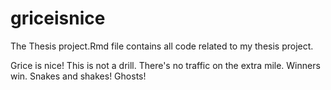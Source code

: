 # griceisnice
The Thesis project.Rmd file contains all code related to my thesis project.




Grice is nice!
This is not a drill.
There's no traffic on the extra mile.
Winners win.
Snakes and shakes!
Ghosts!
